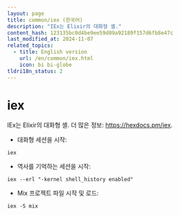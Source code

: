 ```yaml
---
layout: page
title: common/iex (한국어)
description: "IEx는 Elixir의 대화형 셸."
content_hash: 123135bc0d4be9ee59d09a92189f157d6fb8e47c
last_modified_at: 2024-11-07
related_topics:
  - title: English version
    url: /en/common/iex.html
    icon: bi bi-globe
tldri18n_status: 2
---
```

# iex

IEx는 Elixir의 대화형 셸.
더 많은 정보: <https://hexdocs.pm/iex>.

- 대화형 세션을 시작:

`iex`

- 역사를 기억하는 세션을 시작:

`iex --erl "-kernel shell_history enabled"`

- Mix 프로젝트 파일 시작 및 로드:

`iex -S mix`
